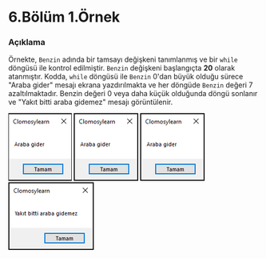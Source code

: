 # 6.Bölüm 1.Örnek

### Açıklama

Örnekte, `Benzin` adında bir tamsayı değişkeni tanımlanmış ve bir `while` döngüsü ile kontrol edilmiştir. `Benzin` değişkeni başlangıçta **20** olarak atanmıştır. Kodda, `while` döngüsü ile `Benzin` 0'dan büyük olduğu sürece "Araba gider" mesajı ekrana yazdırılmakta ve her döngüde `Benzin` değeri 7 azaltılmaktadır. Benzin değeri 0 veya daha küçük olduğunda döngü sonlanır ve "Yakıt bitti araba gidemez" mesajı görüntülenir.

![Bolum 6-Örnek 1-Çıktı 1](Bolum6_Ornek1_Cikti1.png)
![Bolum 6-Örnek 1-Çıktı 2](Bolum6_Ornek1_Cikti2.png)
![Bolum 6-Örnek 1-Çıktı 3](Bolum6_Ornek1_Cikti3.png)
![Bolum 6-Örnek 1-Çıktı 4](Bolum6_Ornek1_Cikti4.png)